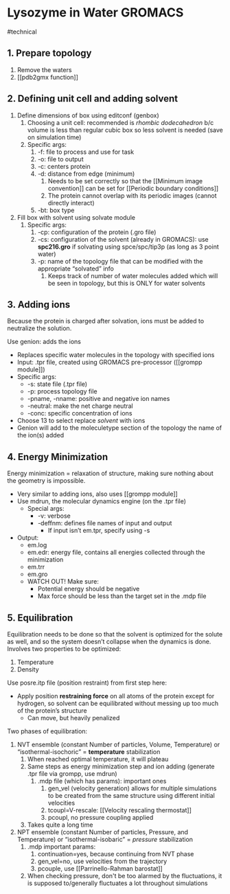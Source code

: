 # Lysozyme in Water GROMACS
#technical 

## 1. Prepare topology
1. Remove the waters
2. [[pdb2gmx function]]

## 2. Defining unit cell and adding solvent

1. Define dimensions of box using editconf (genbox)
	1. Choosing a unit cell: recommended is *rhombic dodecahedron* b/c volume is less than regular cubic box so less solvent is needed (save on simulation time)
	2. Specific args:
		1. -f: file to process and use for task
		2. -o: file to output
		3. -c: centers protein
		4. -d: distance from edge (minimum)
			1. Needs to be set correctly so that the [[Minimum image convention]] can be set for [[Periodic boundary conditions]]
			2. The protein cannot overlap with its periodic images (cannot directly interact)
		5. -bt: box type
2. Fill box with solvent using solvate module
	1. Specific args:
		1. -cp: configuration of the protein (.gro file)
		2. -cs: configuration of the solvent (already in GROMACS): use **spc216.gro** if solvating using spce/spc/tip3p (as long as 3 point water)
		3. -p: name of the topology file that can be modified with the appropriate “solvated” info
			1. Keeps track of number of water molecules added which will be seen in topology, but this is ONLY for water solvents

## 3. Adding ions

Because the protein is charged after solvation, ions must be added to neutralize the solution.

Use genion: adds the ions
- Replaces specific water molecules in the topology with specified ions
- Input: .tpr file, created using GROMACS pre-processor ([[grompp module]])
- Specific args:
	- -s: state file (.tpr file)
	- -p: process topology file
	- -pname, -nname: positive and negative ion names
	- -neutral: make the net charge neutral
	- -conc: specific concentration of ions
- Choose 13 to select replace *solvent* with ions
- Genion will add to the moleculetype section of the topology the name of the ion(s) added

## 4. Energy Minimization

Energy minimization = relaxation of structure, making sure nothing about the geometry is impossible.

- Very similar to adding ions, also uses [[grompp module]]
- Use mdrun, the molecular dynamics engine (on the .tpr file)
	- Special args:
		- -v: verbose
		- -deffnm: defines file names of input and output
			- If input isn’t em.tpr, specify using -s
- Output:
	- em.log
	- em.edr: energy file, contains all energies collected through the minimization
	- em.trr
	- em.gro
	- WATCH OUT! Make sure:
		- Potential energy should be negative
		- Max force should be less than the target set in the .mdp file

## 5. Equilibration

Equilibration needs to be done so that the solvent is optimized for the solute as well, and so the system doesn’t collapse when the dynamics is done. Involves two properties to be optimized:
1. Temperature
2. Density

Use posre.itp file (position restraint) from first step here:
- Apply position **restraining force** on all atoms of the protein except for hydrogen, so solvent can be equilibrated without messing up too much of the protein’s structure
	- Can move, but heavily penalized

Two phases of equilibration:
1. NVT ensemble (constant Number of particles, Volume, Temperature) or “isothermal-isochoric” = **temperature** stabilization
	1. When reached optimal temperature, it will plateau
	2. Same steps as energy minimization step and ion adding (generate .tpr file via grompp, use mdrun)
		1. .mdp file (which has params): important ones
			1. gen_vel (velocity generation) allows for multiple simulations to be created from the same structure using different initial velocities
			2. tcoupl=V-rescale: [[Velocity rescaling thermostat]]
			3. pcoupl, no pressure coupling applied
	3. Takes quite a long time
2. NPT ensemble (constant Number of particles, Pressure, and Temperature) or “isothermal-isobaric” = *pressure* stabilization
	1. .mdp important params:
		1. continuation=yes, because continuing from NVT phase
		2. gen_vel=no, use velocities from the trajectory
		3. pcouple, use [[Parrinello-Rahman barostat]]
	2. When checking pressure, don't be too alarmed by the fluctuations, it is supposed to/generally fluctuates a lot throughout simulations